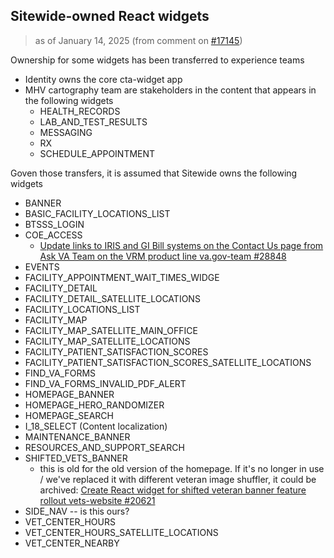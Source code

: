 ## Sitewide-owned React widgets 
> as of January 14, 2025 (from comment on [#17145](https://github.com/department-of-veterans-affairs/va.gov-cms/issues/17145#issuecomment-2590885725))

Ownership for some widgets has been transferred to experience teams
- Identity owns the core cta-widget app
- MHV cartography team are stakeholders in the content that appears in the following widgets 
  - HEALTH_RECORDS
  - LAB_AND_TEST_RESULTS
  - MESSAGING
  - RX
  - SCHEDULE_APPOINTMENT

Goven those transfers, it is assumed that Sitewide owns the following widgets 
- BANNER
- BASIC_FACILITY_LOCATIONS_LIST
- BTSSS_LOGIN
- COE_ACCESS
  - [Update links to IRIS and GI Bill systems on the Contact Us page from Ask VA Team on the VRM product line va.gov-team #28848](https://github.com/department-of-veterans-affairs/va.gov-team/issues/28848)
- EVENTS
- FACILITY_APPOINTMENT_WAIT_TIMES_WIDGE
- FACILITY_DETAIL
- FACILITY_DETAIL_SATELLITE_LOCATIONS
- FACILITY_LOCATIONS_LIST
- FACILITY_MAP
- FACILITY_MAP_SATELLITE_MAIN_OFFICE
- FACILITY_MAP_SATELLITE_LOCATIONS
- FACILITY_PATIENT_SATISFACTION_SCORES
- FACILITY_PATIENT_SATISFACTION_SCORES_SATELLITE_LOCATIONS
- FIND_VA_FORMS
- FIND_VA_FORMS_INVALID_PDF_ALERT
- HOMEPAGE_BANNER
- HOMEPAGE_HERO_RANDOMIZER
- HOMEPAGE_SEARCH
- I_18_SELECT (Content localization)
- MAINTENANCE_BANNER
- RESOURCES_AND_SUPPORT_SEARCH
- SHIFTED_VETS_BANNER
  - this is old for the old version of the homepage. If it's no longer in use / we've replaced it with different veteran image shuffler, it could be archived: [Create React widget for shifted veteran banner feature rollout vets-website #20621](https://github.com/department-of-veterans-affairs/vets-website/pull/20621)
- SIDE_NAV  -- is this ours?
- VET_CENTER_HOURS
- VET_CENTER_HOURS_SATELLITE_LOCATIONS
- VET_CENTER_NEARBY

